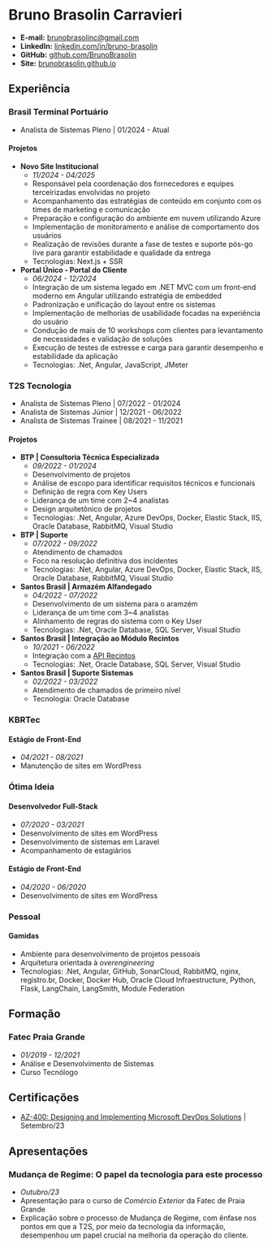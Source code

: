 # Bruno Brasolin Carravieri
- **E-mail:** brunobrasolinc@gmail.com
- **LinkedIn:** [linkedin.com/in/bruno-brasolin](https://www.linkedin.com/in/bruno-brasolin/)
- **GitHub:** [github.com/BrunoBrasolin](https://github.com/BrunoBrasolin)
- **Site:** [brunobrasolin.github.io](https://brunobrasolin.github.io/)

## Experiência

### Brasil Terminal Portuário
- Analista de Sistemas Pleno \| 01/2024 - Atual

#### Projetos
- **Novo Site Institucional**
  - _11/2024 - 04/2025_
  - Responsável pela coordenação dos fornecedores e equipes terceirizadas envolvidas no projeto
  - Acompanhamento das estratégias de conteúdo em conjunto com os times de marketing e comunicação
  - Preparação e configuração do ambiente em nuvem utilizando Azure
  - Implementação de monitoramento e análise de comportamento dos usuários
  - Realização de revisões durante a fase de testes e suporte pós-go live para garantir estabilidade e qualidade da entrega
  - Tecnologias: Next.js + SSR
- **Portal Único - Portal do Cliente**
  - _06/2024 - 12/2024_
  - Integração de um sistema legado em .NET MVC com um front-end moderno em Angular utilizando estratégia de embedded
  - Padronização e unificação do layout entre os sistemas
  - Implementação de melhorias de usabilidade focadas na experiência do usuário
  - Condução de mais de 10 workshops com clientes para levantamento de necessidades e validação de soluções
  - Execução de testes de estresse e carga para garantir desempenho e estabilidade da aplicação
  - Tecnologias: .Net, Angular, JavaScript, JMeter

### T2S Tecnologia
- Analista de Sistemas Pleno \| 07/2022 - 01/2024
- Analista de Sistemas Júnior \| 12/2021 - 06/2022
- Analista de Sistemas Trainee \| 08/2021 - 11/2021

#### Projetos
- **BTP \| Consultoria Técnica Especializada**
  - _09/2022 - 01/2024_
  - Desenvolvimento de projetos
  - Análise de escopo para identificar requisitos técnicos e funcionais
  - Definição de regra com Key Users
  - Liderança de um time com 2~4 analistas
  - Design arquitetônico de projetos
  - Tecnologias: .Net, Angular, Azure DevOps, Docker, Elastic Stack, IIS, Oracle Database, RabbitMQ, Visual Studio
- **BTP \| Suporte**
  - _07/2022 - 09/2022_
  - Atendimento de chamados
  - Foco na resolução definitiva dos incidentes
  - Tecnologias: .Net, Angular, Azure DevOps, Docker, Elastic Stack, IIS, Oracle Database, RabbitMQ, Visual Studio
- **Santos Brasil \| Armazém Alfandegado**
  - _04/2022 - 07/2022_
  - Desenvolvimento de um sistema para o aramzém
  - Liderança de um time com 3~4 analistas
  - Alinhamento de regras do sistema com o Key User
  - Tecnologias: .Net, Oracle Database, SQL Server, Visual Studio
- **Santos Brasil \| Integração ao Módulo Recintos**
  - _10/2021 - 06/2022_
  - Integração com a [API Recintos](https://api-docs.portalunico.siscomex.gov.br/swagger/rcnt.html)
  - Tecnologias: .Net, Oracle Database, SQL Server, Visual Studio
- **Santos Brasil \| Suporte Sistemas**
  - _02/2022 - 03/2022_
  - Atendimento de chamados de primeiro nível
  - Tecnologia: Oracle Database

### KBRTec
#### Estágio de Front-End 
- _04/2021 - 08/2021_
- Manutenção de sites em WordPress

### Ótima Ideia
#### Desenvolvedor Full-Stack
- _07/2020 - 03/2021_
- Desenvolvimento de sites em WordPress
- Desenvolvimento de sistemas em Laravel
- Acompanhamento de estagiários

#### Estágio de Front-End
- _04/2020 - 06/2020_
- Desenvolvimento de sites em WordPress

### Pessoal
#### Gamidas
- Ambiente para desenvolvimento de projetos pessoais
- Arquitetura orientada à _overengineering_ 
- Tecnologias: .Net, Angular, GitHub, SonarCloud, RabbitMQ, nginx, registro.br, Docker, Docker Hub, Oracle Cloud Infraestructure, Python, Flask, LangChain, LangSmith, Module Federation

## Formação

### Fatec Praia Grande
- _01/2019 - 12/2021_
- Análise e Desenvolvimento de Sistemas
- Curso Tecnólogo

## Certificações
- [AZ-400: Designing and Implementing Microsoft DevOps Solutions](https://learn.microsoft.com/en-us/credentials/certifications/exams/az-400/) \| Setembro/23

## Apresentações
### Mudança de Regime: O papel da tecnologia para este processo
- _Outubro/23_
- Apresentação para o curso de _Comércio Exterior_ da Fatec de Praia Grande
- Explicação sobre o processo de Mudança de Regime, com ênfase nos pontos em que a T2S, por meio da tecnologia da informação, desempenhou um papel crucial na melhoria da operação do cliente.
